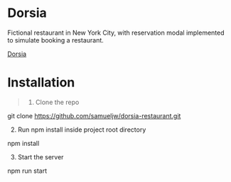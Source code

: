 # Dorsia

Fictional restaurant in New York City, with reservation modal implemented to simulate booking a restaurant. 

[Dorsia](https://dorsia.netlify.app/)

# Installation

> 1. Clone the repo

git clone https://github.com/samueljw/dorsia-restaurant.git

2. Run npm install inside project root directory

npm install

3. Start the server

npm run start
